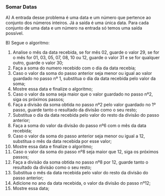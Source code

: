 ### Somar Datas
A) A entrada desse problema é uma data e um número que pertence ao conjunto dos números inteiros. Já a saída é uma única data. Para cada conjunto de uma data e um número na entrada só temos uma saída possível.

B) Segue o algoritmo:
1.  Analise o mês da data recebida, se for mês 02, guarde o valor 29, se for o mês for 01, 03, 05, 07, 08, 10 ou 12, guarde o valor 31 e se for qualquer outro, guarde o valor 30;
2.  Faça a soma do numero recebido com o dia da data recebia;
3.  Caso o valor da soma do passo anterior seja menor ou igual ao valor guardado no passo nº 1, substitua o dia da data recebida pelo valor da soma;
4.  Mostre essa data e finalize o algoritmo;
5.  Caso o valor da soma seja maior que o valor guardado no passo nº2, siga os próximos passos;
6.  Faça a divisão da soma obtida no passo nº2 pelo valor guardado no 1º passo, guarde tanto o resultado da divisão como o seu resto;
7.  Substitua o dia da data recebida pelo valor do resto da divisão do passo anterior;
8.  Faça a soma do valor da divisão do passo nº6 com o mês da data recebida;
9.  Caso o valor da soma do passo anterior seja menor ou igual a 12, substitua o mês da data recebida por esse valor;
10. Mostre essa data e finalize o algoritmo;
11. Caso o valor da soma do passo nº8 seja maior que 12, siga os próximos passos;
12. Faça a divisão da soma obtida no passo nº8 por 12, guarde tanto o resultado da divisão como o seu resto;
13. Substitua o mês da data recebida pelo valor do resto da divisão do passo anterior;
14. Adicione no ano da data recebida, o valor da divisão do passo nº12;
15. Mostre essa data;

